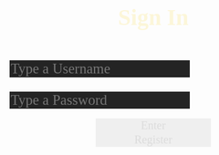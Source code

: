 <html lang="{{ site.lang | default: "en-US" }}">
  <head>
    <meta charset="utf-8">
    <meta http-equiv="X-UA-Compatible" content="IE=edge">
    <title>Login</title>
     <style>
        h1 {
          text-align: center;
          font-size: 40px;
          font-weight: 700;
          color: #fcf6d9;
          font-family: 'Verdana'
        }
        input.login {
          margin-top: 5%;
          position: inline;
          width: 50%
          padding: 2%;
          font-size: 25px;
          background-color: #242424;
          color: #fcf6d9;
          border: none;
          position: inline;
          font-family: 'Verdana'
        }
        input.loginfocus {
          background-color: #4d4c4b;
          outline: none;
        }
        button {
          outline: none;
          -webkit-tap-highlight-color: transparent;
          font-size: 20px;
          position: inline;
          width: 40%;
          margin-left: 30%;
          margin-right: 30%;
          color: #DCDCDC;
          border: #32CD32;
          font-family: 'Verdana'
        }
        div.signup {
          margin-top: 4%;
          position: inline;
          width: 50%;
        }
        #sign {
          font-size: 25px;
          text-align: center;
          margin-bottom: 0%;   
          font-family: 'Verdana'     
        }
    </style>
    
  </head>
  <body>
    <h1 class="header">Sign In</h1>
    <input type="username" class="login" id="usrnm" placeholder="Type a Username">
    <input type="password" class="login" id="pswd" placeholder="Type a Password">
    <div>
    <br>
      <button id="enter" type="button" onclick="window.location.href='{{ site.baseurl }}/pong';">Enter</button>
      <button id="enter" type="button" onclick="window.location.href='{{ site.baseurl }}/register';">Register</button>
      <div class="noacc">
  <script>
      var input = document.getElementById("pswd");
      input.addEventListener("keypress", function(event) {
        if (event.key === "Enter") {
          event.preventDefault();
          document.getElementById("enter").click();
        }
      });
    </script>